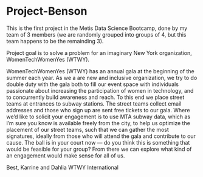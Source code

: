 # Project-Benson

This is the first project in the Metis Data Science Bootcamp, done by my team of 3 members 
(we are randomly grouped into groups of 4, but this team happens to be the remainding 3).

Project goal is to solve a problem for an imaginary New York organization, WomenTechWomenYes (WTWY).

WomenTechWomenYes (WTWY) has an annual gala at the beginning of the summer each year. As we a are new and inclusive organization, we try to do double duty with the gala both to fill our event space with individuals passionate about increasing the participation of women in technology, and to concurrently build awareness and reach.
To this end we place street teams at entrances to subway stations. The street teams collect email addresses and those who sign up are sent free tickets to our gala.
Where we’d like to solicit your engagement is to use MTA subway data, which as I’m sure you know is available freely from the city, to help us optimize the placement of our street teams, such that we can gather the most signatures, ideally from those who will attend the gala and contribute to our cause.
The ball is in your court now — do you think this is something that would be feasible for your group? From there we can explore what kind of an engagement would make sense for all of us.

Best,
Karrine and Dahlia
WTWY International

